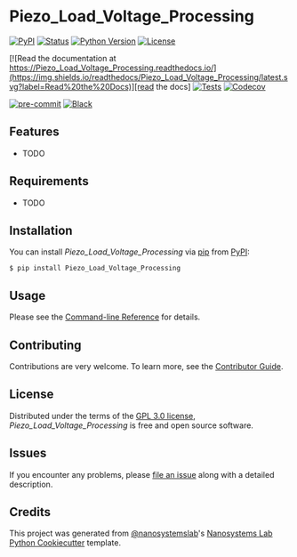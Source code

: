 # Piezo_Load_Voltage_Processing

[![PyPI](https://img.shields.io/pypi/v/Piezo_Load_Voltage_Processing.svg)][pypi status]
[![Status](https://img.shields.io/pypi/status/Piezo_Load_Voltage_Processing.svg)][pypi status]
[![Python Version](https://img.shields.io/pypi/pyversions/Piezo_Load_Voltage_Processing)][pypi status]
[![License](https://img.shields.io/pypi/l/Piezo_Load_Voltage_Processing)][license]

[![Read the documentation at https://Piezo_Load_Voltage_Processing.readthedocs.io/](https://img.shields.io/readthedocs/Piezo_Load_Voltage_Processing/latest.svg?label=Read%20the%20Docs)][read the docs]
[![Tests](https://github.com/kailer-oko/Piezo_Load_Voltage_Processing/workflows/Tests/badge.svg)][tests]
[![Codecov](https://codecov.io/gh/kailer-oko/Piezo_Load_Voltage_Processing/branch/main/graph/badge.svg)][codecov]

[![pre-commit](https://img.shields.io/badge/pre--commit-enabled-brightgreen?logo=pre-commit&logoColor=white)][pre-commit]
[![Black](https://img.shields.io/badge/code%20style-black-000000.svg)][black]

[pypi status]: https://pypi.org/project/Piezo_Load_Voltage_Processing/
[read the docs]: https://Piezo_Load_Voltage_Processing.readthedocs.io/
[tests]: https://github.com/kailer-oko/Piezo_Load_Voltage_Processing/actions?workflow=Tests
[codecov]: https://app.codecov.io/gh/kailer-oko/Piezo_Load_Voltage_Processing
[pre-commit]: https://github.com/pre-commit/pre-commit
[black]: https://github.com/psf/black

## Features

- TODO

## Requirements

- TODO

## Installation

You can install _Piezo_Load_Voltage_Processing_ via [pip] from [PyPI]:

```console
$ pip install Piezo_Load_Voltage_Processing
```

## Usage

Please see the [Command-line Reference] for details.

## Contributing

Contributions are very welcome.
To learn more, see the [Contributor Guide].

## License

Distributed under the terms of the [GPL 3.0 license][license],
_Piezo_Load_Voltage_Processing_ is free and open source software.

## Issues

If you encounter any problems,
please [file an issue] along with a detailed description.

## Credits

This project was generated from [@nanosystemslab]'s [Nanosystems Lab Python Cookiecutter] template.

[@nanosystemslab]: https://github.com/nanosystemslab
[pypi]: https://pypi.org/
[Nanosystems Lab Python Cookiecutter]: https://github.com/nanosystemslab/cookiecutter-nanosystemslab
[file an issue]: https://github.com/kailer-oko/Piezo_Load_Voltage_Processing/issues
[pip]: https://pip.pypa.io/

<!-- github-only -->

[license]: https://github.com/kailer-oko/Piezo_Load_Voltage_Processing/blob/main/LICENSE
[contributor guide]: https://github.com/kailer-oko/Piezo_Load_Voltage_Processing/blob/main/CONTRIBUTING.md
[command-line reference]: https://Piezo_Load_Voltage_Processing.readthedocs.io/en/latest/usage.html
